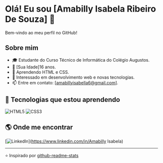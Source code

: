 # Olá! Eu sou [Amabilly Isabela Ribeiro De Souza] 👋

Bem-vindo ao meu perfil no GitHub!

## Sobre mim

- 🎓 Estudante do Curso Técnico de Informática do Colégio Augustos.
- 📅 [Sua Idade]16 anos.
- 🚀 Aprendendo HTML e CSS.
- 🎯 Interessado em desenvolvimento web e novas tecnologias.
- 📫 Entre em contato: [amabillyisabella6@gmail.com].

## 🚀 Tecnologias que estou aprendendo

![HTML5](https://img.shields.io/badge/-HTML5-E34F26?style=flat-square&logo=html5&logoColor=white)
![CSS3](https://img.shields.io/badge/-CSS3-1572B6?style=flat-square&logo=css3)

## 🌎 Onde me encontrar

[![LinkedIn](https://img.shields.io/badge/-LinkedIn-blue?style=flat-square&logo=linkedin)](https://www.linkedin.com/in/Amabilly Isabela)

---

⭐️ Inspirado por [github-readme-stats](https://github.com/anuraghazra/github-readme-stats)

